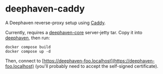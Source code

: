 # deephaven-caddy

A Deephaven reverse-proxy setup using [Caddy](https://caddyserver.com).

Currently, requires a [deephaven-core](https://github.com/deephaven/deephaven-core) server-jetty tar. Copy it into [deephaven](./deephaven/), then run:

```shell
docker compose build
docker compose up -d
```

Then, connect to [https://deephaven-foo.localhost](https://deephaven-foo.localhost) (you'll probably need to accept the self-signed certificate).
